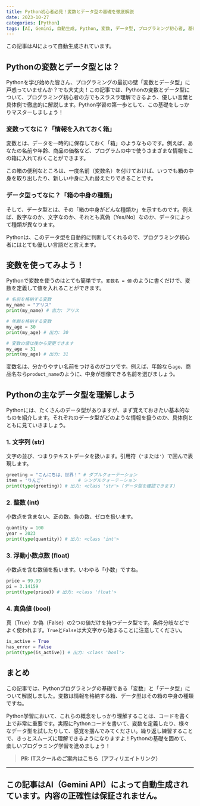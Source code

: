 ```yaml
---
title: Python初心者必見！変数とデータ型の基礎を徹底解説
date: 2023-10-27
categories: [Python]
tags: [AI, Gemini, 自動生成, Python, 変数, データ型, プログラミング初心者, 基礎]
---
```


この記事はAIによって自動生成されています。

## Pythonの変数とデータ型とは？

Pythonを学び始めた皆さん、プログラミングの最初の壁「変数とデータ型」に戸惑っていませんか？でも大丈夫！この記事では、Pythonの変数とデータ型について、プログラミング初心者の方でもスラスラ理解できるよう、優しい言葉と具体例で徹底的に解説します。Python学習の第一歩として、この基礎をしっかりマスターしましょう！

### 変数ってなに？「情報を入れておく箱」

変数とは、データを一時的に保存しておく「箱」のようなものです。例えば、あなたの名前や年齢、商品の価格など、プログラムの中で使うさまざまな情報をこの箱に入れておくことができます。

この箱の便利なところは、一度名前（変数名）を付けておけば、いつでも箱の中身を取り出したり、新しい中身に入れ替えたりできることです。

### データ型ってなに？「箱の中身の種類」

そして、データ型とは、その「箱の中身がどんな種類か」を示すものです。例えば、数字なのか、文字なのか、それとも真偽（Yes/No）なのか、データによって種類が異なります。

Pythonは、このデータ型を自動的に判断してくれるので、プログラミング初心者にはとても優しい言語だと言えます。

## 変数を使ってみよう！

Pythonで変数を使うのはとても簡単です。`変数名 = 値` のように書くだけで、変数を定義して値を入れることができます。

```python
# 名前を格納する変数
my_name = "アリス"
print(my_name) # 出力: アリス

# 年齢を格納する変数
my_age = 30
print(my_age) # 出力: 30

# 変数の値は後から変更できます
my_age = 31
print(my_age) # 出力: 31
```

変数名は、分かりやすい名前をつけるのがコツです。例えば、年齢なら`age`、商品名なら`product_name`のように、中身が想像できる名前を選びましょう。

## Pythonの主なデータ型を理解しよう

Pythonには、たくさんのデータ型がありますが、まず覚えておきたい基本的なものを紹介します。それぞれのデータ型がどのような情報を扱うのか、具体例とともに見ていきましょう。

### 1. 文字列 (str)

文字の並び、つまりテキストデータを扱います。引用符（`"`または`'`）で囲んで表現します。

```python
greeting = "こんにちは、世界！" # ダブルクォーテーション
item = 'りんご'             # シングルクォーテーション
print(type(greeting)) # 出力: <class 'str'> (データ型を確認できます)
```

### 2. 整数 (int)

小数点を含まない、正の数、負の数、ゼロを扱います。

```python
quantity = 100
year = 2023
print(type(quantity)) # 出力: <class 'int'>
```

### 3. 浮動小数点数 (float)

小数点を含む数値を扱います。いわゆる「小数」ですね。

```python
price = 99.99
pi = 3.14159
print(type(price)) # 出力: <class 'float'>
```

### 4. 真偽値 (bool)

真（True）か偽（False）の2つの値だけを持つデータ型です。条件分岐などでよく使われます。`True`と`False`は大文字から始まることに注意してください。

```python
is_active = True
has_error = False
print(type(is_active)) # 出力: <class 'bool'>
```

## まとめ

この記事では、Pythonプログラミングの基礎である「変数」と「データ型」について解説しました。変数は情報を格納する箱、データ型はその箱の中身の種類ですね。

Python学習において、これらの概念をしっかり理解することは、コードを書く上で非常に重要です。実際にPythonコードを書いて、変数を定義したり、様々なデータ型を試したりして、感覚を掴んでみてください。繰り返し練習することで、きっとスムーズに理解できるようになりますよ！Pythonの基礎を固めて、楽しいプログラミング学習を進めましょう！
> **PR: ITスクールのご案内はこちら（アフィリエイトリンク）**

---
この記事はAI（Gemini API）によって自動生成されています。内容の正確性は保証されません。
---
